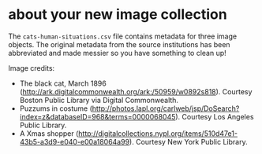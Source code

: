 # about your new image collection

The `cats-human-situations.csv` file contains metadata for three image objects. The original metadata from the source institutions has been abbreviated and made messier so you have something to clean up!

Image credits:
- The black cat, March 1896 (http://ark.digitalcommonwealth.org/ark:/50959/w0892s818). Courtesy Boston Public Library via Digital Commonwealth.
- Puzzums in costume (http://photos.lapl.org/carlweb/jsp/DoSearch?index=z&databaseID=968&terms=0000068045). Courtesy Los Angeles Public Library.
- A Xmas shopper (http://digitalcollections.nypl.org/items/510d47e1-43b5-a3d9-e040-e00a18064a99). Courtesy New York Public Library.
